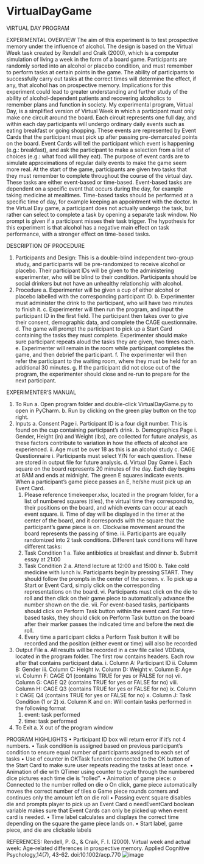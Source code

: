 # VirtualDayGame
VIRTUAL DAY PROGRAM

EXPERIMENTAL OVERVIEW
The aim of this experiment is to test prospective memory under the influence of alcohol. The design is based on the Virtual Week task created by Rendell and Craik (2000), which is a computer simulation of living a week in the form of a board game. Participants are randomly sorted into an alcohol or placebo condition, and must remember to perform tasks at certain points in the game. The ability of participants to successfully carry out tasks at the correct times will determine the effect, if any, that alcohol has on prospective memory. Implications for this experiment could lead to greater understanding and further study of the ability of alcohol-dependent patients and recovering alcoholics to remember plans and function in society.
My experimental program, Virtual Day, is a simplified version of Virtual Week in which a participant must only make one circuit around the board. Each circuit represents one full day, and within each day participants will undergo ordinary daily events such as eating breakfast or going shopping. These events are represented by Event Cards that the participant must pick up after passing pre-demarcated points on the board. Event Cards will tell the participant which event is happening (e.g.: breakfast), and ask the participant to make a selection from a list of choices (e.g.: what food will they eat). The purpose of event cards are to simulate approximations of regular daily events to make the game seem more real. 
At the start of the game, participants are given two tasks that they must remember to complete throughout the course of the virtual day. These tasks are either event-based or time-based. Event-based tasks are dependent on a specific event that occurs during the day, for example taking medicine at mealtimes. Time-based tasks should be performed at a specific time of day, for example keeping an appointment with the doctor. In the Virtual Day game, a participant does not actually undergo the task, but rather can select to complete a task by opening a separate task window. No prompt is given if a participant misses their task trigger.
The hypothesis for this experiment is that alcohol has a negative main effect on task performance, with a stronger effect on time-based tasks.

DESCRIPTION OF PROCEDURE
  1.	Participants and Design: This is a double-blind independent two-group study, and participants will be pre-randomized to receive alcohol or placebo. Their participant IDs will be given to the administering experimenter, who will be blind to their condition. Participants should be social drinkers but not have an unhealthy relationship with alcohol. 
  2.	Procedure
    a.	Experimenter will be given a cup of either alcohol or placebo labelled with the corresponding participant ID.
    b.	Experimenter must administer the drink to the participant, who will have two minutes to finish it.
    c.	Experimenter will then run the program, and input the participant ID in the first field. The participant then takes over to give their consent, demographic data, and complete the CAGE questionnaire.
    d.	The game will prompt the participant to pick up a Start Card containing the tasks they must complete. Experimenter should make sure participant repeats aloud the tasks they are given, two times each.
    e.	Experimenter will remain in the room while participant completes the game, and then debrief the participant.
    f.	The experimenter will then refer the participant to the waiting room, where they must be held for an additional 30 minutes.
    g.	If the participant did not close out of the program, the experimenter should close and re-run to prepare for the next participant. 

EXPERIMENTER’S MANUAL
  1.	To Run
    a.	Open program folder and double-click VirtualDayGame.py to open in PyCharm.
    b.	Run by clicking on the green play button on the top right.
  2.	Inputs
    a.	Consent Page
      i.	Participant ID is a four digit number. This is found on the cup containing participant’s drink.
    b.	Demographics Page
      i.	Gender, Height (in) and Weight (lbs), are collected for future analysis, as these factors contribute to variation in how the effects of alcohol are experienced.
      ii.	Age must be over 18 as this is an alcohol study
  c.	CAGE Questionnaire
      i.	Participants must select Y/N for each question. These are stored in output file for future analysis.
  d.	Virtual Day Game
      i.	Each square on the board represents 20 minutes of the day. Each day begins at 8AM and ends at midnight. The green E squares indicate events. When a participant’s game piece passes an E, he/she must pick up an Event Card.
        1.	Please reference timekeeper.xlsx, located in the program folder, for a list of numbered squares (tiles), the virtual time they correspond to, their positions on the board, and which events can occur at each event square. 
      ii.	Time of day will be displayed in the timer at the center of the board, and it corresponds with the square that the participant’s game piece is on. Clockwise movement around the board represents the passing of time.
      iii.	Participants are equally randomized into 2 task conditions. Different task conditions will have different tasks:
        1.	Task Condition 1
          a.	Take antibiotics at breakfast and dinner
          b.	Submit essay at 21:00
        2.	Task Condition 2
          a.	Attend lecture at 12:00 and 15:00
          b.	Take cold medicine with lunch
      iv.	Participants begin by pressing START. They should follow the prompts in the center of the screen.
      v.	To pick up a Start or Event Card, simply click on the corresponding representations on the board.
      vi.	Participants must click on the die to roll and then click on their game piece to automatically advance the number shown on the die.
      vii.	For event-based tasks, participants should click on Perform Task button within the event card. For time-based tasks, they should click on Perform Task button on the board after their marker passes the indicated time and before the next die roll.
        1.	Every time a participant clicks a Perform Task button it will be recorded and the position (either event or time) will also be recorded
  3.	Output File
    a.	All results will be recorded in a csv file called VDData, located in the program folder. The first row contains headers. Each row after that contains participant data.
      i.	Column A: Participant ID
      ii.	Column B: Gender
      iii.	Column C: Height
      iv.	Column D: Weight
      v.	Column E: Age
      vi.	Column F: CAGE Q1 (contains TRUE for yes or FALSE for no)
      vii.	Column G: CAGE Q2 (contains TRUE for yes or FALSE for no)
      viii.	Column H: CAGE Q3 (contains TRUE for yes or FALSE for no)
      ix.	Column I: CAGE Q4 (contains TRUE for yes or FALSE for no)
      x.	Column J: Task Condition (1 or 2)
      xi.	Column K and on: Will contain tasks performed in the following format
        1.	event: task performed
        2.	time: task performed
  4.	To Exit
    a.	X out of the program window

PROGRAM HIGHLIGHTS
•	Participant ID box will return error if it’s not 4 numbers.
•	Task condition is assigned based on previous participant’s condition to ensure equal number of participants assigned to each set of tasks
•	Use of counter in OKTask function connected to the OK button of the Start Card to make sure user repeats reading the tasks at least once.
•	Animation of die with QTimer using counter to cycle through the numbered dice pictures each time die is “rolled”.
•	Animation of game piece:
  o	Connected to the number rolled on die
  o	On click, game piece automatically moves the correct number of tiles
  o	Game piece rounds corners and continues only the amount left on die roll
•	Passing event square disables die and prompts player to pick up an Event Card
  o	needEventCard boolean variable makes sure that Event Cards can only be picked up when event card is needed.
•	Time label calculates and displays the correct time depending on the square the game piece lands on.
•	Start label, game piece, and die are clickable labels

REFERENCES:
Rendell, P. G., & Craik, F. I. (2000). Virtual week and actual week: Age-related differences in prospective memory. Applied Cognitive Psychology,14(7), 43-62. doi:10.1002/acp.770
![image](https://github.com/xliu5899/VirtualDayGame/assets/66278349/54ab8ba7-a6ec-4396-b849-e1855c1c4d99)
